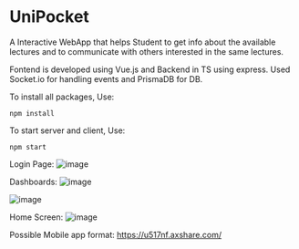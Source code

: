 # UniPocket
A Interactive WebApp that helps Student to get info about the available lectures and to communicate with others interested in the same lectures. 

Fontend is developed using Vue.js and Backend in TS using express. Used Socket.io for handling events and PrismaDB for DB.

To install all packages, Use:

`npm install`

To start server and client, Use:

`npm start `


Login Page:
![image](https://user-images.githubusercontent.com/40617986/215285122-eb3a2775-1b03-4f0c-a525-4a9fd010d3fc.png)

Dashboards:
![image](https://user-images.githubusercontent.com/40617986/215285155-91ce8329-2e85-49e4-b316-f6650aa2f55e.png)

![image](https://user-images.githubusercontent.com/40617986/215285272-3f9026be-dcce-4a5e-ac65-f3bfa9473711.png)

Home Screen:
![image](https://user-images.githubusercontent.com/40617986/215285178-0a1b11b5-8c30-4e39-a15a-98a7ca943f9d.png)


Possible Mobile app format: https://u517nf.axshare.com/

